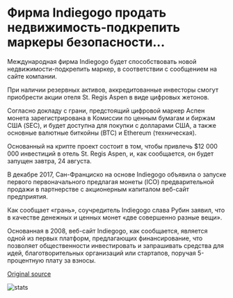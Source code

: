 # Фирма Indiegogo продать недвижимость-подкрепить маркеры безопасности...

Международная фирма Indiegogo будет способствовать новой недвижимости-подкрепить маркер, в соответствии с сообщением на сайте компании.

При наличии резервных активов, аккредитованные инвесторы смогут приобрести акции отеля St. Regis Aspen в виде цифровых жетонов.

Согласно докладу с грани, предстоящий цифровой маркер Аспен монета зарегистрирована в Комиссии по ценным бумагам и биржам США (SEC), и будет доступна для покупки с долларами США, а также основные валютные биткойны (BTC) и Ethereum (техническая).

Основанный на крипте проект состоит в том, чтобы привлечь $12 000 000 инвестиций в отель St. Regis Aspen, и, как сообщается, он будет запущен завтра, 24 августа.

В декабре 2017, Сан-Франциско на основе Indiegogo объявила о запуске первого первоначального предлагая монеты (ICO) предварительной продажи в партнерстве с акционерным капиталом веб-сайт предприятия.

Как сообщает «грань», соучредитель Indiegogo слава Рубин заявил, что в качестве денежных и ценных монет «две совершенно разные вещи».

Основанная в 2008, веб-сайт Indiegogo, как сообщается, является одной из первых платформ, предлагающих финансирование, что позволяет общественности инвестировать и запрашивать средства для идей, благотворительных организаций или стартапов, поручая 5-процентную плату за взносы.

[Original source](https://cointelegraph.com/news/crowdfunding-firm-indiegogo-to-sell-real-estate-backed-security-tokens)

![stats](https://c.statcounter.com/11760860/0/a89fa40b/1/ "stats")
